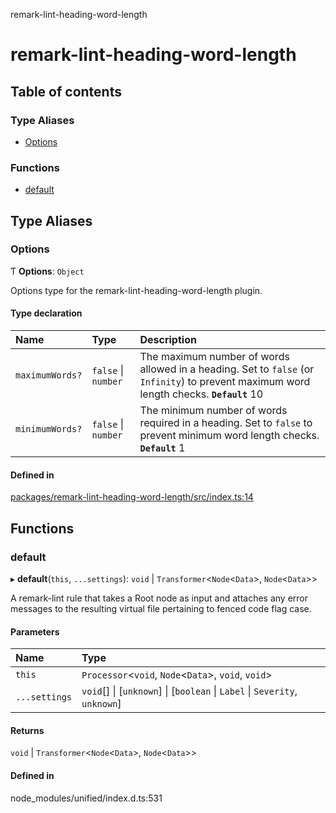 remark-lint-heading-word-length

# remark-lint-heading-word-length

## Table of contents

### Type Aliases

- [Options](README.md#options)

### Functions

- [default](README.md#default)

## Type Aliases

### Options

Ƭ **Options**: `Object`

Options type for the remark-lint-heading-word-length plugin.

#### Type declaration

| Name | Type | Description |
| :------ | :------ | :------ |
| `maximumWords?` | ``false`` \| `number` | The maximum number of words allowed in a heading.  Set to `false` (or `Infinity`) to prevent maximum word length checks.  **`Default`**  10 |
| `minimumWords?` | ``false`` \| `number` | The minimum number of words required in a heading.  Set to `false` to prevent minimum word length checks.  **`Default`**  1 |

#### Defined in

[packages/remark-lint-heading-word-length/src/index.ts:14](https://github.com/Xunnamius/unified-utils/blob/3d8a3a5/packages/remark-lint-heading-word-length/src/index.ts#L14)

## Functions

### default

▸ **default**(`this`, `...settings`): `void` \| `Transformer`<`Node`<`Data`\>, `Node`<`Data`\>\>

A remark-lint rule that takes a Root node as input and attaches any error
messages to the resulting virtual file pertaining to fenced code flag case.

#### Parameters

| Name | Type |
| :------ | :------ |
| `this` | `Processor`<`void`, `Node`<`Data`\>, `void`, `void`\> |
| `...settings` | `void`[] \| [`unknown`] \| [`boolean` \| `Label` \| `Severity`, `unknown`] |

#### Returns

`void` \| `Transformer`<`Node`<`Data`\>, `Node`<`Data`\>\>

#### Defined in

node_modules/unified/index.d.ts:531
